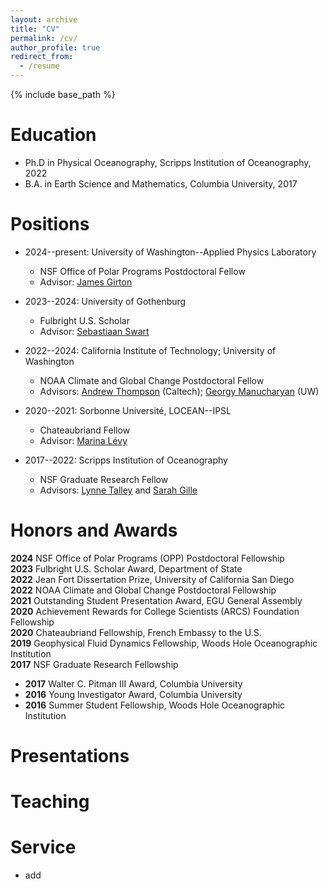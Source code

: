 ```yaml
---
layout: archive
title: "CV"
permalink: /cv/
author_profile: true
redirect_from:
  - /resume
---
```


{% include base_path %}

Education
======
* Ph.D in Physical Oceanography, Scripps Institution of Oceanography, 2022
* B.A. in Earth Science and Mathematics, Columbia University, 2017

Positions
======
* 2024--present: University of Washington--Applied Physics Laboratory
  * NSF Office of Polar Programs Postdoctoral Fellow
  * Advisor: [James Girton](https://www.apl.washington.edu/people/profile.php?last_name=Girton&first_name=James)

* 2023--2024: University of Gothenburg
  * Fulbright U.S. Scholar
  * Advisor: [Sebastiaan Swart](https://sebswart.com/)

* 2022--2024: California Institute of Technology; University of Washington
  * NOAA Climate and Global Change Postdoctoral Fellow
  * Advisors: [Andrew Thompson](https://web.gps.caltech.edu/~andrewt/) (Caltech); [Georgy Manucharyan](https://deep.ocean.washington.edu/) (UW)

* 2020--2021: Sorbonne Université, LOCEAN--IPSL
  * Chateaubriand Fellow
  * Advisor: [Marina Lévy](https://pagesperso.locean-ipsl.upmc.fr/marina/)

* 2017--2022: Scripps Institution of Oceanography
  * NSF Graduate Research Fellow
  * Advisors: [Lynne Talley](https://sam.ucsd.edu/talleyhome.html) and [Sarah Gille](https://pordlabs.ucsd.edu/sgille/)  

Honors and Awards
======
**2024** NSF Office of Polar Programs (OPP) Postdoctoral Fellowship<br>
**2023** Fulbright U.S. Scholar Award, Department of State<br>
**2022** Jean Fort Dissertation Prize, University of California San Diego<br>
**2022** NOAA Climate and Global Change Postdoctoral Fellowship<br>
**2021** Outstanding Student Presentation Award, EGU General Assembly<br>
**2020** Achievement Rewards for College Scientists (ARCS) Foundation Fellowship<br>
**2020** Chateaubriand Fellowship, French Embassy to the U.S.<br>
**2019** Geophysical Fluid Dynamics Fellowship, Woods Hole Oceanographic Institution<br>
**2017** NSF Graduate Research Fellowship
* **2017** Walter C. Pitman III Award, Columbia University
* **2016** Young Investigator Award, Columbia University
* **2016** Summer Student Fellowship, Woods Hole Oceanographic Institution
  
Presentations
======
  
Teaching
======

Service
======
* add

